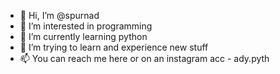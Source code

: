 - 👋 Hi, I’m @spurnad
- 👀 I’m interested in programming
- 🌱 I’m currently learning python
- 💞️ I’m trying to learn and experience new stuff
- 📫 You can reach me here or on an instagram acc - ady.pyth

<!---
spurnad/spurnad is a ✨ special ✨ repository because its `README.md` (this file) appears on your GitHub profile.
You can click the Preview link to take a look at your changes.
--->
